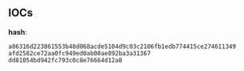 
## IOCs

__hash__:

```text
a86316d223861553b48d068acde5104d9c03c2106fb1edb774415ce274611349
afd2582ce72aa0fc949ed0ab00ae892ba3a31367
dd81054bd942fc793c0c8e76664d12a8
```